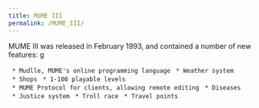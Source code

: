 ```yaml
---
title: MUME III
permalink: /MUME_III/
---
```


MUME III was released in February 1993, and contained a number of new
features: <nowiki>g

` * Mudlle, MUME's online programming language`
` * Weather system`
` * Shops`
` * 1-100 playable levels`
` * MUME Protocol for clients, allowing remote editing`
` * Diseases`
` * Justice system`
` * Troll race`
` * Travel points`

</pre>
